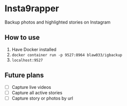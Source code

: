 # Insta9rapper
Backup photos and highlighted stories on Instagram

## How to use
1. Have Docker installed
2. `docker container run -p 9527:8964 blaw033/igbackup`
3. `localhost:9527`


## Future plans
- [ ] Capture live videos
- [ ] Capture all active stories
- [ ] Capture story or photos by url
